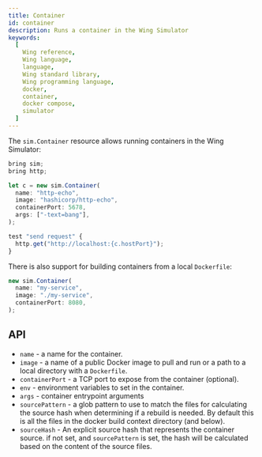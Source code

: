 ```yaml
---
title: Container
id: container
description: Runs a container in the Wing Simulator
keywords:
  [
    Wing reference,
    Wing language,
    language,
    Wing standard library,
    Wing programming language,
    docker,
    container,
    docker compose,
    simulator
  ]
---
```


The `sim.Container` resource allows running containers in the Wing Simulator:

```js
bring sim;
bring http;

let c = new sim.Container(
  name: "http-echo",
  image: "hashicorp/http-echo",
  containerPort: 5678,
  args: ["-text=bang"],
);

test "send request" {
  http.get("http://localhost:{c.hostPort}");
}
```

There is also support for building containers from a local `Dockerfile`:

```js
new sim.Container(
  name: "my-service",
  image: "./my-service",
  containerPort: 8080,
);
```

## API

* `name` - a name for the container.
* `image` - a name of a public Docker image to pull and run or a path to a local directory with a
  `Dockerfile`.
* `containerPort` - a TCP port to expose from the container (optional).
* `env` - environment variables to set in the container.
* `args` - container entrypoint arguments
* `sourcePattern` - a glob pattern to use to match the files for calculating the source hash when
  determining if a rebuild is needed. By default this is all the files in the docker build context
  directory (and below).
* `sourceHash` - An explicit source hash that represents the container source. if not set, and
  `sourcePattern` is set, the hash will be calculated based on the content of the source files.

